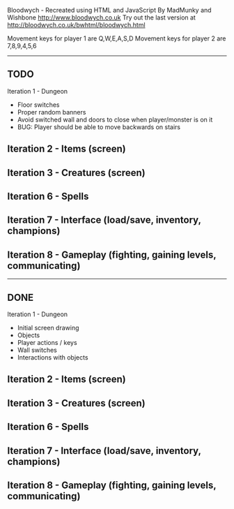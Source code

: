 Bloodwych - Recreated using HTML and JavaScript
By MadMunky and Wishbone
http://www.bloodwych.co.uk
Try out the last version at http://bloodwych.co.uk/bwhtml/bloodwych.html

Movement keys for player 1 are Q,W,E,A,S,D
Movement keys for player 2 are 7,8,9,4,5,6


------------------------------------------------------------------------------
TODO
------------------------------------------------------------------------------
Iteration 1 - Dungeon
- Floor switches
- Proper random banners
- Avoid switched wall and doors to close when player/monster is on it
- BUG: Player should be able to move backwards on stairs

Iteration 2 - Items (screen)
- 

Iteration 3 - Creatures (screen)
- 

Iteration 6 - Spells
- 

Iteration 7 - Interface (load/save, inventory, champions)
- 

Iteration 8 - Gameplay (fighting, gaining levels, communicating)
- 


------------------------------------------------------------------------------
DONE
------------------------------------------------------------------------------
Iteration 1 - Dungeon
- Initial screen drawing
- Objects
- Player actions / keys
- Wall switches
- Interactions with objects

Iteration 2 - Items (screen)
- 

Iteration 3 - Creatures (screen)
- 

Iteration 6 - Spells
- 

Iteration 7 - Interface (load/save, inventory, champions)
- 

Iteration 8 - Gameplay (fighting, gaining levels, communicating)
- 